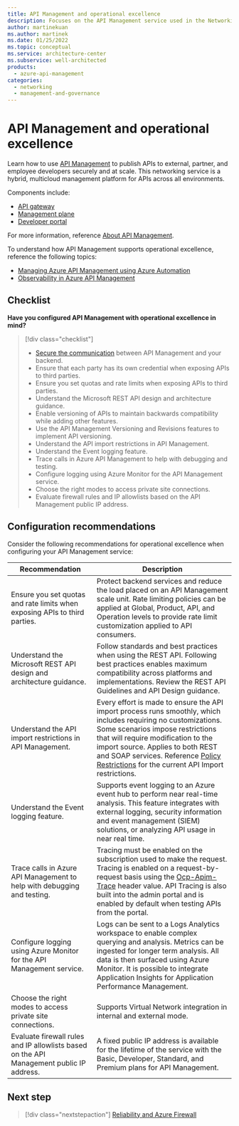 ```yaml
---
title: API Management and operational excellence
description: Focuses on the API Management service used in the Networking solution to provide best-practice and configuration recommendations related to Operational excellence.
author: martinekuan
ms.author: martinek
ms.date: 01/25/2022
ms.topic: conceptual
ms.service: architecture-center
ms.subservice: well-architected
products:
  - azure-api-management
categories:
  - networking
  - management-and-governance
---
```


# API Management and operational excellence

Learn how to use [API Management](/azure/api-management/) to publish APIs to external, partner, and employee developers securely and at scale. This networking service is a hybrid, multicloud management platform for APIs across all environments.

Components include:

- [API gateway](/azure/api-management/api-management-key-concepts#api-gateway)
- [Management plane](/azure/api-management/api-management-key-concepts#management-plane)
- [Developer portal](/azure/api-management/api-management-key-concepts#developer-portal)

For more information, reference [About API Management](/azure/api-management/api-management-key-concepts).

To understand how API Management supports operational excellence, reference the following topics:

- [Managing Azure API Management using Azure Automation](/azure/api-management/automation-manage-api-management)
- [Observability in Azure API Management](/azure/api-management/observability)

## Checklist

**Have you configured API Management with operational excellence in mind?**

> [!div class="checklist"]
> - [Secure the communication](/azure/api-management/api-management-faq#how-can-i-secure-the-connection-between-the-api-management-gateway-and-my-back-end-services) between API Management and your backend.
> - Ensure that each party has its own credential when exposing APIs to third parties.
> - Ensure you set quotas and rate limits when exposing APIs to third parties.
> - Understand the Microsoft REST API design and architecture guidance.
> - Enable versioning of APIs to maintain backwards compatibility while adding other features.
> - Use the API Management Versioning and Revisions features to implement API versioning.
> - Understand the API import restrictions in API Management.
> - Understand the Event logging feature.
> - Trace calls in Azure API Management to help with debugging and testing.
> - Configure logging using Azure Monitor for the API Management service.
> - Choose the right modes to access private site connections.
> - Evaluate firewall rules and IP allowlists based on the API Management public IP address.

## Configuration recommendations

Consider the following recommendations for operational excellence when configuring your API Management service:

|Recommendation|Description|
|--------------|-----------|
|Ensure you set quotas and rate limits when exposing APIs to third parties.|Protect backend services and reduce the load placed on an API Management scale unit. Rate limiting policies can be applied at Global, Product, API, and Operation levels to provide rate limit customization applied to API consumers.|
|Understand the Microsoft REST API design and architecture guidance.|Follow standards and best practices when using the REST API. Following best practices enables maximum compatibility across platforms and implementations. Review the REST API Guidelines and API Design guidance.|
|Understand the API import restrictions in API Management.|Every effort is made to ensure the API import process runs smoothly, which includes requiring no customizations. Some scenarios impose restrictions that will require modification to the import source. Applies to both REST and SOAP services. Reference [Policy Restrictions](/rest/api/policy/policy-restrictions) for the current API Import restrictions.|
|Understand the Event logging feature.|Supports event logging to an Azure event hub to perform near real-time analysis. This feature integrates with external logging, security information and event management (SIEM) solutions, or analyzing API usage in near real time.|
|Trace calls in Azure API Management to help with debugging and testing.|Tracing must be enabled on the subscription used to make the request. Tracing is enabled on a request-by-request basis using the [Ocp-Apim-Trace](/azure/api-management/api-management-howto-api-inspector) header value. API Tracing is also built into the admin portal and is enabled by default when testing APIs from the portal.|
|Configure logging using Azure Monitor for the API Management service.|Logs can be sent to a Logs Analytics workspace to enable complex querying and analysis. Metrics can be ingested for longer term analysis. All data is then surfaced using Azure Monitor. It is possible to integrate Application Insights for Application Performance Management.|
|Choose the right modes to access private site connections.|Supports Virtual Network integration in internal and external mode.|
|Evaluate firewall rules and IP allowlists based on the API Management public IP address.|A fixed public IP address is available for the lifetime of the service with the Basic, Developer, Standard, and Premium plans for API Management.|

## Next step

> [!div class="nextstepaction"]
> [Reliability and Azure Firewall](../azure-firewall/reliability.md)
